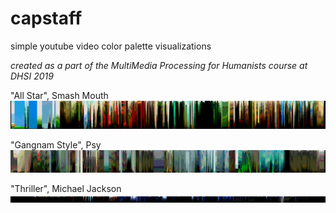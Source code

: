# capstaff
simple youtube video color palette visualizations

*created as a part of the MultiMedia Processing for Humanists course at DHSI 2019*

"All Star", Smash Mouth
![all star palette representation](images/allstar.png)

"Gangnam Style", Psy
![gangnam style palette representation](images/gangnamstyle.png)

"Thriller", Michael Jackson
![thriller palette representation](images/thriller.png)

